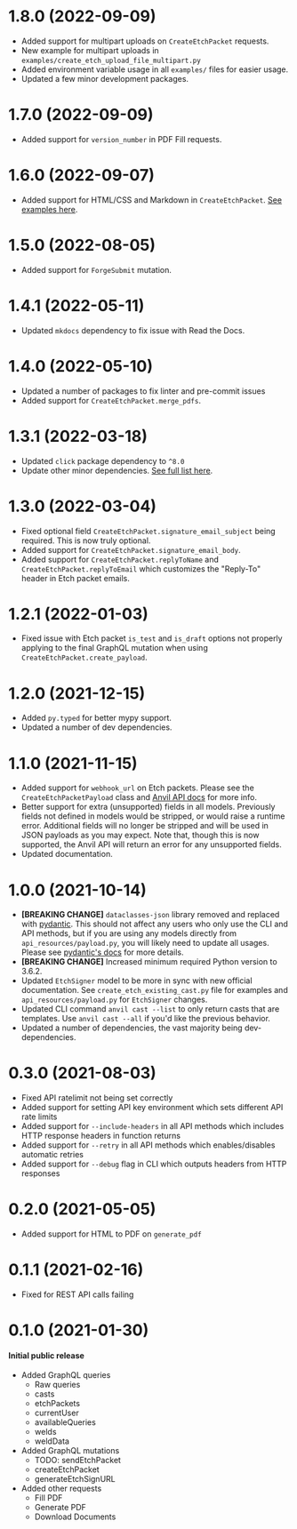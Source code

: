 # 1.8.0 (2022-09-09)

- Added support for multipart uploads on `CreateEtchPacket` requests.
- New example for multipart uploads in `examples/create_etch_upload_file_multipart.py`
- Added environment variable usage in all `examples/` files for easier usage.
- Updated a few minor development packages.

# 1.7.0 (2022-09-09)

- Added support for `version_number` in PDF Fill requests.

# 1.6.0 (2022-09-07)

- Added support for HTML/CSS and Markdown in `CreateEtchPacket`. [See examples here](https://www.useanvil.com/docs/api/e-signatures#generating-a-pdf-from-html-and-css).

# 1.5.0 (2022-08-05)

- Added support for `ForgeSubmit` mutation.

# 1.4.1 (2022-05-11)

- Updated `mkdocs` dependency to fix issue with Read the Docs.

# 1.4.0 (2022-05-10)

- Updated a number of packages to fix linter and pre-commit issues
- Added support for `CreateEtchPacket.merge_pdfs`.

# 1.3.1 (2022-03-18)

- Updated `click` package dependency to `^8.0`
- Update other minor dependencies. [See full list here](https://github.com/anvilco/python-anvil/pull/31).

# 1.3.0 (2022-03-04)

- Fixed optional field `CreateEtchPacket.signature_email_subject` being required. This is now truly optional.
- Added support for `CreateEtchPacket.signature_email_body`.
- Added support for `CreateEtchPacket.replyToName` and `CreateEtchPacket.replyToEmail` which customizes the "Reply-To"
  header in Etch packet emails.

# 1.2.1 (2022-01-03)

- Fixed issue with Etch packet `is_test` and `is_draft` options not properly applying to the final GraphQL mutation when
  using `CreateEtchPacket.create_payload`.

# 1.2.0 (2021-12-15)

- Added `py.typed` for better mypy support.
- Updated a number of dev dependencies.

# 1.1.0 (2021-11-15)

- Added support for `webhook_url` on Etch packets. Please see the `CreateEtchPacketPayload` class
  and [Anvil API docs](https://www.useanvil.com/docs/api/e-signatures#webhook-notifications) for more info.
- Better support for extra (unsupported) fields in all models. Previously fields not defined in models would be
  stripped, or would raise a runtime error. Additional fields will no longer be stripped and will be used in JSON
  payloads as you may expect. Note that, though this is now supported, the Anvil API will return an error for any
  unsupported fields.
- Updated documentation.

# 1.0.0 (2021-10-14)

- **[BREAKING CHANGE]** `dataclasses-json` library removed and replaced
  with [pydantic](https://github.com/samuelcolvin/pydantic/).
  This should not affect any users who only use the CLI and API methods, but if you are using any models directly
  from `api_resources/payload.py`, you will likely need to update all usages. Please
  see [pydantic's docs](https://pydantic-docs.helpmanual.io/usage/models/) for more details.
- **[BREAKING CHANGE]** Increased minimum required Python version to 3.6.2.
- Updated `EtchSigner` model to be more in sync with new official documentation.
  See `create_etch_existing_cast.py` file for examples and `api_resources/payload.py` for `EtchSigner` changes.
- Updated CLI command `anvil cast --list` to only return casts that are templates.
  Use `anvil cast --all` if you'd like the previous behavior.
- Updated a number of dependencies, the vast majority being dev-dependencies.

# 0.3.0 (2021-08-03)

- Fixed API ratelimit not being set correctly
- Added support for setting API key environment which sets different API rate limits
- Added support for `--include-headers` in all API methods which includes HTTP response headers in function returns
- Added support for `--retry` in all API methods which enables/disables automatic retries
- Added support for `--debug` flag in CLI which outputs headers from HTTP responses

# 0.2.0 (2021-05-05)

- Added support for HTML to PDF on `generate_pdf`

# 0.1.1 (2021-02-16)

- Fixed for REST API calls failing

# 0.1.0 (2021-01-30)

#### Initial public release

- Added GraphQL queries
  - Raw queries
  - casts
  - etchPackets
  - currentUser
  - availableQueries
  - welds
  - weldData
- Added GraphQL mutations
  - TODO: sendEtchPacket
  - createEtchPacket
  - generateEtchSignURL
- Added other requests
  - Fill PDF
  - Generate PDF
  - Download Documents
